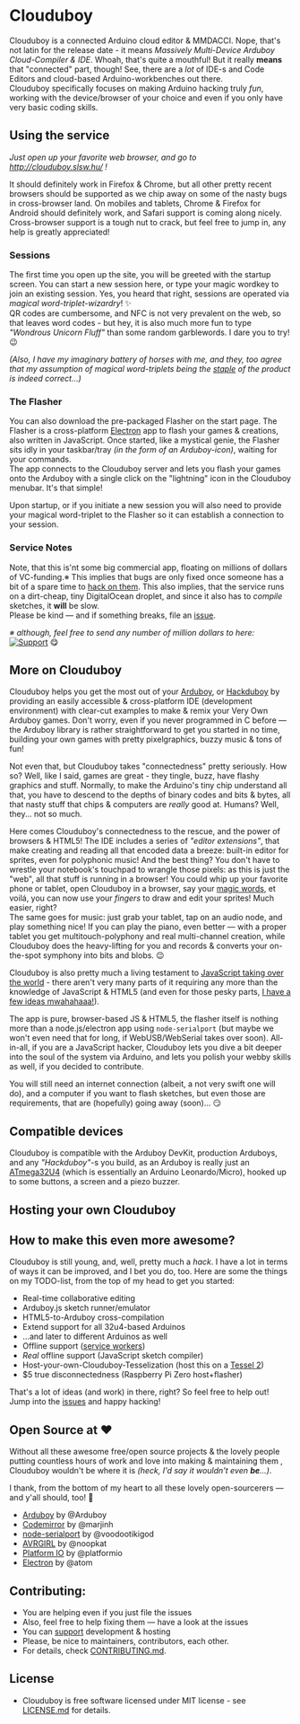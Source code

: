 # Clouduboy
Clouduboy is a connected Arduino cloud editor & MMDACCI. Nope, that's not latin for the release date - it means _Massively Multi-Device Arduboy Cloud-Compiler & IDE_. Whoah, that's quite a mouthful! But it really **means** that "connected" part, though! See, there are a _lot_ of IDE-s and Code Editors and cloud-based Arduino-workbenches out there.  
Clouduboy specifically focuses on making Arduino hacking truly _fun_, working with the device/browser of your choice and even if you only have very basic coding skills.

## Using the service
_Just open up your favorite web browser, and go to http://clouduboy.slsw.hu/ !_

It should definitely work in Firefox & Chrome, but all other pretty recent browsers should be supported as we chip away on some of the nasty bugs in cross-browser land. On mobiles and tablets, Chrome & Firefox for Android should definitely work, and Safari support is coming along nicely.  
Cross-browser support is a tough nut to crack, but feel free to jump in, any help is greatly appreciated!

### Sessions
The first time you open up the site, you will be greeted with the startup screen. You can start a new session here, or type your magic wordkey to join an existing session. Yes, you heard that right, sessions are operated via _magical word-triplet-wizardry_! ✨  
QR codes are cumbersome, and NFC is not very prevalent on the web, so that leaves word codes - but hey, it is also much more fun to type _"Wondrous Unicorn Fluff"_ than some random garblewords. I dare you to try! 😉

_(Also, I have my imaginary battery of horses with me, and they, too agree that my assumption of magical word-triplets being the [staple](https://www.xkcd.com/936/) of the product is indeed correct...)_

### The Flasher
You can also download the pre-packaged Flasher on the start page. The Flasher is a cross-platform [Electron](https://github.com/atom/electron) app to flash your games & creations, also written in JavaScript. Once started, like a mystical genie, the Flasher sits idly in your taskbar/tray _(in the form of an Arduboy-icon)_, waiting for your commands.  
The app connects to the Clouduboy server and lets you flash your games onto the Arduboy with a single click on the "lightning" icon in the Clouduboy menubar. It's that simple!

Upon startup, or if you initiate a new session you will also need to provide your magical word-triplet to the Flasher so it can establish a connection to your session.

### Service Notes
Note, that this is'nt some big commercial app, floating on millions of dollars of VC-funding.※ This implies that bugs are only fixed once someone has a bit of a spare time to [hack on them](https://twitter.com/t_grote/status/698256793919692800). This also implies, that the service runs on a dirt-cheap, tiny DigitalOcean droplet, and since it also has to _compile_ sketches, it **will** be slow.  
Please be kind — and if something breaks, file an [issue](https://github.com/flaki/clouduboy/issues).

_※ although, feel free to send any number of million dollars to here:_ [![Support](https://www.paypalobjects.com/en_US/i/btn/btn_donate_SM.gif)](http://cld.by/support) 😋


## More on Clouduboy
Clouduboy helps you get the most out of your [Arduboy](http://arduboy.com/), or [Hackduboy](http://community.arduboy.com/t/12-arduboy-compatible-system/236/) by providing an easily accessible & cross-platform IDE (development environment) with clear-cut examples to make & remix your Very Own Arduboy games. Don't worry, even if you never programmed in C before — the Arduboy library is rather straightforward to get you started in no time, building your own games with pretty pixelgraphics, buzzy music & tons of fun!

Not even that, but Clouduboy takes "connectedness" pretty seriously. How so? Well, like I said, games are great - they tingle, buzz, have flashy graphics and stuff. Normally, to make the Arduino's tiny chip understand all that, you have to descend to the depths of binary codes and bits & bytes, all that nasty stuff that chips & computers are _really_ good at. Humans? Well, they... not so much.

Here comes Clouduboy's connectedness to the rescue, and the power of browsers & HTML5! The IDE includes a series of _"editor extensions"_, that make creating and reading all that encoded data a breeze: built-in editor for sprites, even for polyphonic music! And the best thing? You don't have to wrestle your notebook's touchpad to wrangle those pixels: as this is just the "web", all that stuff is running in a browser! You could whip up your favorite phone or tablet, open Clouduboy in a browser, say your [magic words](#sessions), et voilá, you can now use your _fingers_ to draw and edit your sprites! Much easier, right?  
The same goes for music: just grab your tablet, tap on an audio node, and play something nice! If you can play the piano, even better — with a proper tablet you get multitouch-polyphony and real multi-channel creation, while Clouduboy does the heavy-lifting for you and records & converts your on-the-spot symphony into bits and blobs. 😉

Clouduboy is also pretty much a living testament to [JavaScript taking over the world](https://medium.com/@slsoftworks/javascript-world-domination-af9ca2ee5070) - there aren't very many parts of it requiring any more than the knowledge of JavaScript & HTML5 (and even for those pesky parts, [I have a few ideas mwahahaaa!](how-to-make-this-even-more-awesome)).

The app is pure, browser-based JS & HTML5, the flasher itself is nothing more than a node.js/electron app using `node-serialport` (but maybe we won't even need that for long, if WebUSB/WebSerial takes over soon). All-in-all, if you are a JavaScript hacker, Clouduboy lets you dive a bit deeper into the soul of the system via Arduino, and lets you polish your webby skills as well, if you decided to contribute.

You will still need an internet connection (albeit, a not very swift one will do), and a computer if you want to flash sketches, but even those are requirements, that are (hopefully) going away (soon)... 😏

## Compatible devices

Clouduboy is compatible with the Arduboy DevKit, production Arduboys, and any _"Hackduboy"_-s you build, as an Arduboy is really just an [ATmega32U4](http://www.atmel.com/devices/ATMEGA32U4.aspx) (which is essentially an Arduino Leonardo/Micro), hooked up to some buttons, a screen and a piezo buzzer.

## Hosting your own Clouduboy

## How to make this even more awesome?
Clouduboy is still young, and, well, pretty much a _hack_. I have a lot in terms of ways it can be improved, and I bet you do, too. Here are some the things on my TODO-list, from the top of my head to get you started:

- Real-time collaborative editing
- Arduboy.js sketch runner/emulator
- HTML5-to-Arduboy cross-compilation
- Extend support for all 32u4-based Arduinos
- ...and later to different Arduinos as well
- Offline support ([service workers](https://github.com/slightlyoff/ServiceWorker/))
- _Real_ offline support (JavaScript sketch compiler)
- Host-your-own-Clouduboy-Tesselization (host this on a [Tessel 2](http://tessel.io/))
- $5 true disconnectedness (Raspberry Pi Zero host+flasher)

That's a lot of ideas (and work) in there, right? So feel free to help out!
Jump into the [issues](https://github.com/flaki/clouduboy/issues) and happy hacking!

## Open Source at ♥
Without all these awesome free/open source projects & the lovely people putting countless hours of work and love into making & maintaining them , Clouduboy wouldn't be where it is _(heck, I'd say it wouldn't even **be**...)_.

I thank, from the bottom of my heart to all these lovely open-sourcerers — and y'all should, too! 💖

- [Arduboy](https://github.com/Arduboy/Arduboy) by @Arduboy
- [Codemirror](http://codemirror.net/) by @marjinh
- [node-serialport](https://github.com/voodootikigod/node-serialport/) by @voodootikigod
- [AVRGIRL](https://github.com/noopkat/avrgirl-arduino) by @noopkat
- [Platform IO](https://github.com/platformio/platformio/) by @platformio
- [Electron](https://github.com/atom/electron) by @atom

## Contributing:
* You are helping even if you just file the issues
* Also, feel free to help fixing them — have a look at the issues
* You can [support](#service-notes) development & hosting
* Please, be nice to maintainers, contributors, each other.
* For details, check [CONTRIBUTING.md](CONTRIBUTING.md).

## License
* Clouduboy is free software licensed under MIT license - see [LICENSE.md](LICENSE.md) for details.
